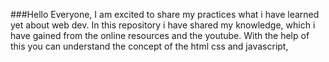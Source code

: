 ###Hello Everyone, I am excited to share my practices what i have learned yet about web dev.
In this repository i have shared my knowledge, which i have gained from the online resources and the youtube.
With the help of this you can understand the concept of the html css and javascript, 
